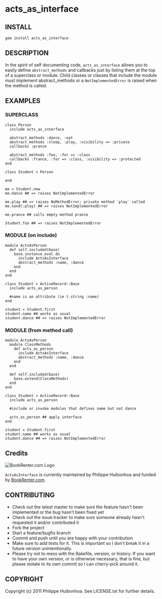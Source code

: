 # acts\_as\_interface

## INSTALL

    gem install acts_as_interface

## DESCRIPTION

In the spirit of self documenting code, `acts_as_interface` allows you to easily define `abstract_methods` and callbacks just by listing them at the top of a superclass or module.  Child classes or classes that include the module must implement abstract_methods or a `NotImplementedError` is raised when the method is called.

## EXAMPLES

### SUPERCLASS

    class Person
      include acts_as_interface
      
      abstract_methods :dance, :eat
      abstract_methods :sleep, :play, :visibility => :private
      callbacks :prance
    
      abstract_methods :foo, :for => :class
      callbacks :france, :for => :class, :visibility => :protected
    end
    
    class Student < Person
      
    end
    
    me = Student.new
    me.dance ## => raises NotImplementedError
    
    me.play ## => raises NoMethodError: private method `play` called
    me.send(:play) ## => raises NotImplementedError
    
    me.prance ## calls empty method prance
    
    Student.foo ## => raises NotImplementedError


### MODULE (on include)

    module ActsAsPerson    
      def self.included(base)
        base.instance_eval do
          include ActsAsInterface
          abstract_methods :name, :dance
        end
      end
    end
  
    class Student < ActiveRecord::Base
      include acts_as_person
      
      #name is an attribute (ie t.string :name)
    end
    
    student = Student.first
    student.name ## works as usual
    student.dance ## => raises NotImplementedError
  
### MODULE (from method call)

    module ActsAsPerson    
      module ClassMethods
        def acts_as_person
          include ActsAsInterface
          abstract_methods :name, :dance
        end
      end
      
      def self.included(base)
        base.extend(ClassMethods)
      end
    end
  
    class Student < ActiveRecord::Base
      include acts_as_person
      
      #include or invoke modules that defines name but not dance
      
      acts_as_person ## apply interface
    end
    
    student = Student.first
    student.name ## works as usual
    student.dance ## => raises NotImplementedError
  
  
## Credits

![BookRenter.com Logo](http://assets0.bookrenter.com/images/core/logo.gif "BookRenter.com")

`ActsAsInterface` is currently maintained by Philippe Huibonhoa and funded by [BookRenter.com](:http://www.bookrenter.com "BookRenter.com").

## CONTRIBUTING

* Check out the latest master to make sure the feature hasn't been implemented or the bug hasn't been fixed yet
* Check out the issue tracker to make sure someone already hasn't requested it and/or contributed it
* Fork the project
* Start a feature/bugfix branch
* Commit and push until you are happy with your contribution
* Make sure to add tests for it. This is important so I don't break it in a future version unintentionally.
* Please try not to mess with the Rakefile, version, or history. If you want to have your own version, or is otherwise necessary, that is fine, but please isolate to its own commit so I can cherry-pick around it.

## COPYRIGHT

Copyright (c) 2011 Philippe Huibonhoa. See LICENSE.txt for
further details.

